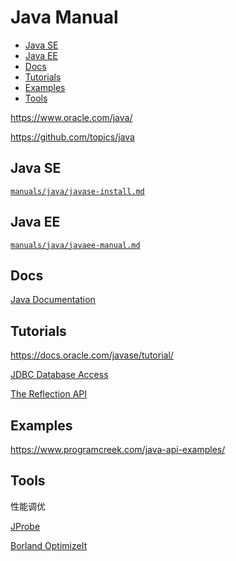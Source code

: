 <!-- omit in toc -->
# Java Manual

- [Java SE](#java-se)
- [Java EE](#java-ee)
- [Docs](#docs)
- [Tutorials](#tutorials)
- [Examples](#examples)
- [Tools](#tools)

<https://www.oracle.com/java/>

<https://github.com/topics/java>

## Java SE

[`manuals/java/javase-install.md`](/manuals/java/javase-install.md)

## Java EE

[`manuals/java/javaee-manual.md`](/manuals/java/javaee-manual.md)

## Docs

[Java Documentation](https://docs.oracle.com/en/java/index.html)

## Tutorials

<https://docs.oracle.com/javase/tutorial/>

[JDBC Database Access](https://docs.oracle.com/javase/tutorial/jdbc/index.html)

[The Reflection API](https://docs.oracle.com/javase/tutorial/reflect/index.html)

## Examples

<https://www.programcreek.com/java-api-examples/>

## Tools

性能调优

[JProbe](https://docs.oracle.com/cd/E19501-01/819-3659/beafr/index.html)

[Borland OptimizeIt](https://docs.oracle.com/cd/E19830-01/819-4721/beafp/index.html)
